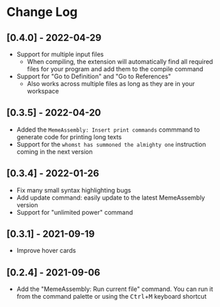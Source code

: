 # Change Log

## [0.4.0] - 2022-04-29
* Support for multiple input files
  * When compiling, the extension will automatically find all required files for your program and add them to the compile command
* Support for "Go to Definition" and "Go to References"
  * Also works across multiple files as long as they are in your workspace

## [0.3.5] - 2022-04-20
* Added the `MemeAssembly: Insert print commands` commmand to generate code for printing long texts
* Support for the `whomst has summoned the almighty one` instruction coming in the next version

## [0.3.4] - 2022-01-26
* Fix many small syntax highlighting bugs
* Add update command: easily update to the latest MemeAssembly version
* Support for "unlimited power" command

## [0.3.1] - 2021-09-19
* Improve hover cards

## [0.2.4] - 2021-09-06
* Add the "MemeAssembly: Run current file" command. You can run it from the command palette or using the <kbd>Ctrl</kbd>+<kbd>M</kbd> keyboard shortcut

